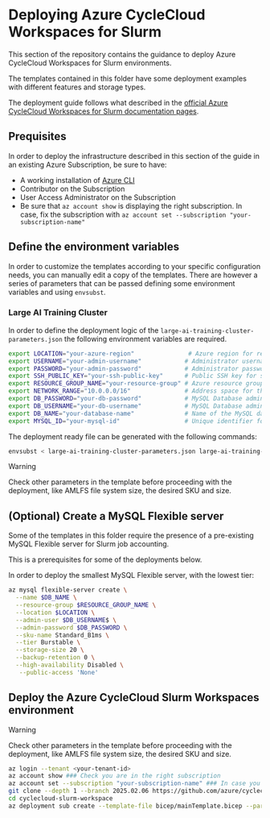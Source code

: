 # Deploying Azure CycleCloud Workspaces for Slurm

This section of the repository contains the guidance to deploy Azure CycleCloud Workspaces for Slurm environments.

The templates contained in this folder have some deployment examples with different features and storage types.

The deployment guide follows what described in the [official Azure CycleCloud Workspaces for Slurm documentation pages](https://learn.microsoft.com/en-us/azure/cyclecloud/how-to/ccws/deploy-with-cli?view=cyclecloud-8).

## Prequisites

In order to deploy the infrastructure described in this section of the guide in an existing Azure Subscription, be sure to have:

- A working installation of [Azure CLI](https://learn.microsoft.com/en-us/cli/azure/install-azure-cli-linux?pivots=apt)
- Contributor on the Subscription
- User Access Administrator on the Subscription
- Be sure that `az account show` is displaying the right subscription. In case, fix the subscription with `az account set --subscription "your-subscription-name"`

## Define the environment variables

In order to customize the templates according to your specific configuration needs, you can manually edit a copy of the templates.
There are however a series of parameters that can be passed defining some environment variables and using `envsubst`.

### Large AI Training Cluster

In order to define the deployment logic of the `large-ai-training-cluster-parameters.json` the following environment variables are required.

```bash
export LOCATION="your-azure-region"               # Azure region for resource deployment (e.g., eastus, westus2)
export USERNAME="your-admin-username"            # Administrator username for Azure CycleCloud UI
export PASSWORD="your-admin-password"            # Administrator password for Azure CycleCloud UI
export SSH_PUBLIC_KEY="your-ssh-public-key"      # Public SSH key for secure access to all cluster nodes and Azure CycleCloud VM
export RESOURCE_GROUP_NAME="your-resource-group" # Azure resource group name for deployment
export NETWORK_RANGE="10.0.0.0/16"               # Address space for the virtual network in CIDR notation (if template creates a new VNET)
export DB_PASSWORD="your-db-password"            # MySQL Database administrator password (if required by the template)
export DB_USERNAME="your-db-username"            # MySQL Database administrator username (if required by the template)
export DB_NAME="your-database-name"              # Name of the MySQL database (if required by the template)
export MYSQL_ID="your-mysql-id"                  # Unique identifier for the MySQL database resource (if required by the template)
```

The deployment ready file can be generated with the following commands:

```bash
envsubst < large-ai-training-cluster-parameters.json large-ai-training-cluster-parameters_deploy.json
```

> [!WARNING]  
> Check other parameters in the template before proceeding with the deployment, like AMLFS file system size, the desired SKU and size.

## (Optional) Create a MySQL Flexible server

Some of the templates in this folder require the presence of a pre-existing MySQL Flexible server for Slurm job accounting.

This is a prerequisites for some of the deployments below.

In order to deploy the smallest MySQL Flexible server, with the lowest tier:

```bash
az mysql flexible-server create \
  --name $DB_NAME \
  --resource-group $RESOURCE_GROUP_NAME \
  --location $LOCATION \
  --admin-user $DB_USERNAME$ \
  --admin-password $DB_PASSWORD \
  --sku-name Standard_B1ms \
  --tier Burstable \
  --storage-size 20 \
  --backup-retention 0 \
  --high-availability Disabled \
   --public-access 'None'
```

## Deploy the Azure CycleCloud Slurm Workspaces environment

> [!WARNING]  
> Check other parameters in the template before proceeding with the deployment, like AMLFS file system size, the desired SKU and size.

```bash
az login --tenant <your-tenant-id>
az account show ### Check you are in the right subscription
az account set --subscription "your-subscription-name" ### In case you are not in the right one
git clone --depth 1 --branch 2025.02.06 https://github.com/azure/cyclecloud-slurm-workspace.git
cd cyclecloud-slurm-workspace
az deployment sub create --template-file bicep/mainTemplate.bicep --parameters <YOUR_TEMPLATE_FILE>_deploy.json --location $LOCATION
```
